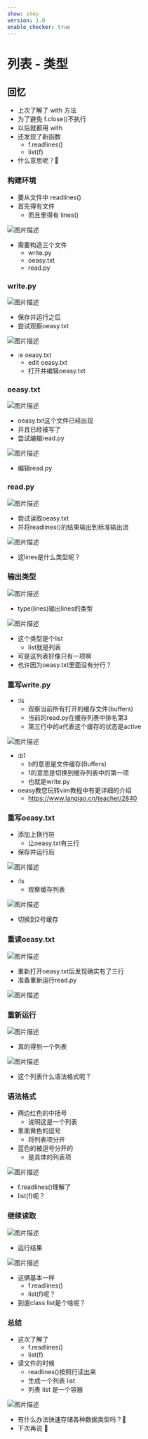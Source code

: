 ```yaml
---
show: step
version: 1.0
enable_checker: true
---
```


# 列表 - 类型

## 回忆

- 上次了解了 with 方法
- 为了避免 f.close()不执行
- 以后就都用 with
- 还发现了新函数
  - f.readlines()
  - list(f)
- 什么意思呢？🤔

### 构建环境

- 要从文件中 readlines()
- 首先得有文件
	- 而且里得有 lines()

![图片描述](https://doc.shiyanlou.com/courses/uid1190679-20221115-1668476910609)

- 需要构造三个文件
	- write.py
	- oeasy.txt
	- read.py

### write.py

![图片描述](https://doc.shiyanlou.com/courses/uid1190679-20221115-1668477034836)

- 保存并运行之后
- 尝试观察oeasy.txt

![图片描述](https://doc.shiyanlou.com/courses/uid1190679-20221115-1668477202847)

- :e oeasy.txt
	- edit oeasy.txt
	- 打开并编辑oeasy.txt

### oeasy.txt

![图片描述](https://doc.shiyanlou.com/courses/uid1190679-20221115-1668477263105)

- oeasy.txt这个文件已经出现
- 并且已经被写了
- 尝试编辑read.py

![图片描述](https://doc.shiyanlou.com/courses/uid1190679-20221115-1668477320446)

- 编辑read.py

### read.py

![图片描述](https://doc.shiyanlou.com/courses/uid1190679-20221115-1668477426347)

- 尝试读取oeasy.txt
- 并将readlines()的结果输出到标准输出流

![图片描述](https://doc.shiyanlou.com/courses/uid1190679-20221115-1668477476831)

- 这lines是什么类型呢？

### 输出类型

![图片描述](https://doc.shiyanlou.com/courses/uid1190679-20221115-1668477570714)

- type(lines)输出lines的类型

![图片描述](https://doc.shiyanlou.com/courses/uid1190679-20221115-1668477637423)

- 这个类型是个list
	- list就是列表
- 可是这列表好像只有一项啊
- 也许因为oeasy.txt里面没有分行？

### 重写write.py

- :ls
	- 观察当前所有打开的缓存文件(buffers)
	- 当前的read.py在缓存列表中排名第3
	- 第三行中的a代表这个缓存的状态是active

![图片描述](https://doc.shiyanlou.com/courses/uid1190679-20221115-1668477850833)

- :b1
	- b的意思是文件缓存(Buffers)
	- 1的意思是切换到缓存列表中的第一项
	- 也就是write.py
- oeasy教您玩转vim教程中有更详细的介绍
	- https://www.lanqiao.cn/teacher/2840

### 重写oeasy.txt

- 添加上换行符
	- 让oeasy.txt有三行
- 保存并运行后

![图片描述](https://doc.shiyanlou.com/courses/uid1190679-20221115-1668478140465)

- :ls
	- 观察缓存列表

![图片描述](https://doc.shiyanlou.com/courses/uid1190679-20221115-1668478215874)

- 切换到2号缓存

### 重读oeasy.txt

![图片描述](https://doc.shiyanlou.com/courses/uid1190679-20221115-1668478255672)

- 重新打开oeasy.txt后发现确实有了三行
- 准备重新运行read.py

![图片描述](https://doc.shiyanlou.com/courses/uid1190679-20221115-1668478335511)

### 重新运行

![图片描述](https://doc.shiyanlou.com/courses/uid1190679-20221115-1668478366449)

- 真的得到一个列表

![图片描述](https://doc.shiyanlou.com/courses/uid1190679-20221115-1668478396321)

- 这个列表什么语法格式呢？

### 语法格式

- 两边红色的中括号
	- 说明这是一个列表
- 里面黄色的逗号
	- 将列表项分开
- 蓝色的被逗号分开的
	- 是具体的列表项

![图片描述](https://doc.shiyanlou.com/courses/uid1190679-20221115-1668478615769)

- f.readlines()理解了
- list(f)呢？

### 继续读取

![图片描述](https://doc.shiyanlou.com/courses/uid1190679-20221115-1668478997139)

- 运行结果

![图片描述](https://doc.shiyanlou.com/courses/uid1190679-20221115-1668479007016)

- 这俩基本一样
	- f.readlines()
	- list(f)呢？
- 到底class list是个啥呢？


### 总结

- 这次了解了 
	- f.readlines()
	- list(f)
- 读文件的时候
  - readlines()按照行读出来
  - 生成一个列表 list
  - 列表 list 是一个容器

![图片描述](https://doc.shiyanlou.com/courses/uid1190679-20220830-1661868383232)

- 有什么办法快速存储各种数据类型吗？🤔
- 下次再说 👋
